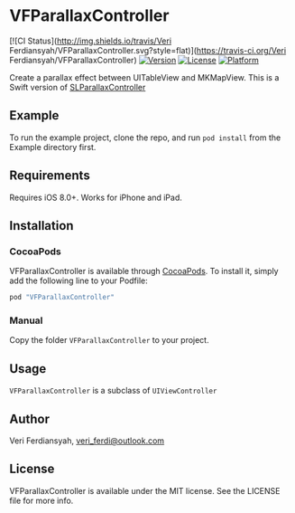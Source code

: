 # VFParallaxController

[![CI Status](http://img.shields.io/travis/Veri Ferdiansyah/VFParallaxController.svg?style=flat)](https://travis-ci.org/Veri Ferdiansyah/VFParallaxController)
[![Version](https://img.shields.io/cocoapods/v/VFParallaxController.svg?style=flat)](http://cocoapods.org/pods/VFParallaxController)
[![License](https://img.shields.io/cocoapods/l/VFParallaxController.svg?style=flat)](http://cocoapods.org/pods/VFParallaxController)
[![Platform](https://img.shields.io/cocoapods/p/VFParallaxController.svg?style=flat)](http://cocoapods.org/pods/VFParallaxController)

Create a parallax effect between UITableView and MKMapView. This is a Swift version of [SLParallaxController](https://github.com/StefanLage/SLParallaxController)

## Example

To run the example project, clone the repo, and run `pod install` from the Example directory first.

## Requirements

Requires iOS 8.0+. Works for iPhone and iPad.

## Installation

### CocoaPods

VFParallaxController is available through [CocoaPods](http://cocoapods.org). To install
it, simply add the following line to your Podfile:

```ruby
pod "VFParallaxController"
```

### Manual

Copy the folder `VFParallaxController` to your project.

## Usage

`VFParallaxController` is a subclass of `UIViewController`

## Author

Veri Ferdiansyah, veri_ferdi@outlook.com

## License

VFParallaxController is available under the MIT license. See the LICENSE file for more info.

